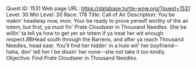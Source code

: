 Quest ID: 1531
Web page URL: https://database.turtle-wow.org/?quest=1531
Level: 30
Min Level: 30
Race: 178
Title: Call of Air
Description: You be makin' headway now, mon. Your be ready to prove yerself worthy of the air totem, but first, ya must fin' Prate Cloudseer in Thousand Needles. She be willin' ta tell ya how to get yer air totem if ya treat her wit enough respect.$B$BHead south through the Barrens, and after ya reach Thousand Needles, head east. You'll find her hiddin' in a hole wit' her boyfriend--haha, don' tell her I be dissin' her none--she not take it too kindly.
Objective: Find Prate Cloudseer in Thousand Needles.
